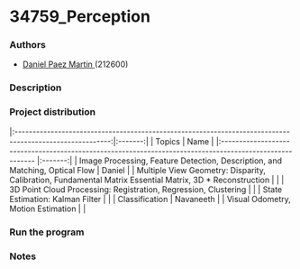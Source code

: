 # 34759_Perception 

### Authors

* [Daniel Paez Martin ](https://github.com/DanielPM98) (212600)

### Description


### Project distribution
|:--------------------------------------------------------------------------------------------------------:|:-------:|
| Topics                                                                                                   |   Name  |
|:-------------------------------------------------------------------------------------------------------- |:-------:|
| Image Processing, Feature Detection, Description, and Matching, Optical Flow                             | Daniel |
| Multiple View Geometry: Disparity, Calibration, Fundamental Matrix Essential Matrix, 3D * Reconstruction |         |
| 3D Point Cloud Processing: Registration, Regression, Clustering                                          |         |
| State Estimation: Kalman Filter                                                                          |         |
| Classification                                                                                           | Navaneeth |
| Visual Odometry, Motion Estimation                                                                       |         |


### Run the program


### Notes
